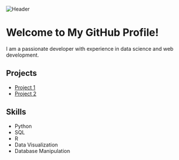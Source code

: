 <!-- README.md -->

![Header](https://github.com/njifack/assets/blob/main/header.svg)

# Welcome to My GitHub Profile!

I am a passionate developer with experience in data science and web development.

## Projects

- [Project 1](https://github.com/your-username/project1)
- [Project 2](https://github.com/your-username/project2)

## Skills

- Python
- SQL
- R
- Data Visualization
- Database Manipulation
